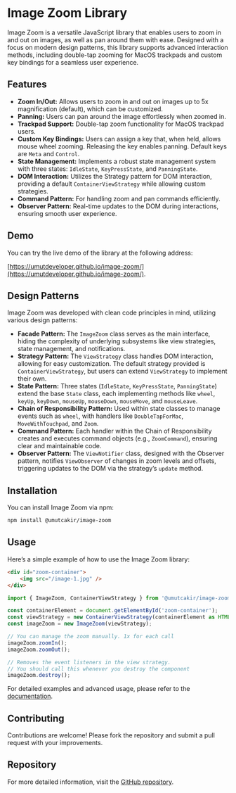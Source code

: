 # Image Zoom Library

Image Zoom is a versatile JavaScript library that enables users to zoom in and out on images, as well as pan around them with ease. Designed with a focus on modern design patterns, this library supports advanced interaction methods, including double-tap zooming for MacOS trackpads and custom key bindings for a seamless user experience.

## Features

- **Zoom In/Out:** Allows users to zoom in and out on images up to 5x magnification (default), which can be customized.
- **Panning:** Users can pan around the image effortlessly when zoomed in.
- **Trackpad Support:** Double-tap zoom functionality for MacOS trackpad users.
- **Custom Key Bindings:** Users can assign a key that, when held, allows mouse wheel zooming. Releasing the key enables panning. Default keys are `Meta` and `Control`.
- **State Management:** Implements a robust state management system with three states: `IdleState`, `KeyPressState`, and `PanningState`.
- **DOM Interaction:** Utilizes the Strategy pattern for DOM interaction, providing a default `ContainerViewStrategy` while allowing custom strategies.
- **Command Pattern:** For handling zoom and pan commands efficiently.
- **Observer Pattern:** Real-time updates to the DOM during interactions, ensuring smooth user experience.

## Demo

You can try the live demo of the library at the following address:

[https://umutdeveloper.github.io/image-zoom/](https://umutdeveloper.github.io/image-zoom/).

## Design Patterns

Image Zoom was developed with clean code principles in mind, utilizing various design patterns:

- **Facade Pattern:** The `ImageZoom` class serves as the main interface, hiding the complexity of underlying subsystems like view strategies, state management, and notifications.
- **Strategy Pattern:** The `ViewStrategy` class handles DOM interaction, allowing for easy customization. The default strategy provided is `ContainerViewStrategy`, but users can extend `ViewStrategy` to implement their own.
- **State Pattern:** Three states (`IdleState`, `KeyPressState`, `PanningState`) extend the base `State` class, each implementing methods like `wheel`, `keyUp`, `keyDown`, `mouseUp`, `mouseDown`, `mouseMove`, and `mouseLeave`.
- **Chain of Responsibility Pattern:** Used within state classes to manage events such as `wheel`, with handlers like `DoubleTapForMac`, `MoveWithTouchpad`, and `Zoom`.
- **Command Pattern:** Each handler within the Chain of Responsibility creates and executes command objects (e.g., `ZoomCommand`), ensuring clear and maintainable code.
- **Observer Pattern:** The `ViewNotifier` class, designed with the Observer pattern, notifies `ViewObserver` of changes in zoom levels and offsets, triggering updates to the DOM via the strategy’s `update` method.

## Installation

You can install Image Zoom via npm:

```bash
npm install @umutcakir/image-zoom
```

## Usage

Here’s a simple example of how to use the Image Zoom library:

```html
<div id="zoom-container">
    <img src="/image-1.jpg" />
</div>
```

```javascript
import { ImageZoom, ContainerViewStrategy } from '@umutcakir/image-zoom';

const containerElement = document.getElementById('zoom-container');
const viewStrategy = new ContainerViewStrategy(containerElement as HTMLDivElement);
const imageZoom = new ImageZoom(viewStrategy);

// You can manage the zoom manually. 1x for each call
imageZoom.zoomIn();
imageZoom.zoomOut();

// Removes the event listeners in the view strategy.
// You should call this whenever you destroy the component
imageZoom.destroy();
```

For detailed examples and advanced usage, please refer to the [documentation](https://github.com/umutdeveloper/image-zoom).

## Contributing

Contributions are welcome! Please fork the repository and submit a pull request with your improvements.

## Repository

For more detailed information, visit the [GitHub repository](https://github.com/umutdeveloper/image-zoom).
